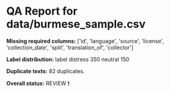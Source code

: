 # QA Report for data/burmese_sample.csv


**Missing required columns:** ['id', 'language', 'source', 'license', 'collection_date', 'split', 'translation_of', 'collector']

**Label distribution:**
label
distress    350
neutral     150

**Duplicate texts:** 82 duplicates.


**Overall status:** REVIEW ❗
